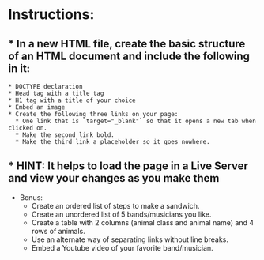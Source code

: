 # **Instructions:**

## * In a new HTML file, create the basic structure of an HTML document and include the following in it:

    * DOCTYPE declaration
    * Head tag with a title tag
    * H1 tag with a title of your choice
    * Embed an image
    * Create the following three links on your page:
      * One link that is `target="_blank"` so that it opens a new tab when clicked on.
      * Make the second link bold.
      * Make the third link a placeholder so it goes nowhere.

## * HINT: It helps to load the page in a Live Server and view your changes as you make them

  * Bonus:
    * Create an ordered list of steps to make a sandwich.
    * Create an unordered list of 5 bands/musicians you like.
    * Create a table with 2 columns (animal class and animal name) and 4 rows of animals.
    * Use an alternate way of separating links without line breaks.
    * Embed a Youtube video of your favorite band/musician.
